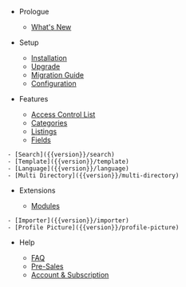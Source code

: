 - Prologue
	- [What's New]({{version}}/what-is-new)

- Setup
	- [Installation]({{version}}/installation)
	- [Upgrade]({{version}}/upgrade)
	- [Migration Guide]({{version}}/migration-guide)
	- [Configuration]({{version}}/configuration)

- Features
	- [Access Control List]({{version}}/acl)
	- ️[Categories]({{version}}/categories)
	- [Listings]({{version}}/listings)
	- [Fields]({{version}}/fields)
<!--	- ⭕️ [Tags]({{version}}/tags) -->
	- [Search]({{version}}/search)
	- [Template]({{version}}/template)
	- [Language]({{version}}/language)
	- [Multi Directory]({{version}}/multi-directory)

- Extensions

	- [Modules]({{version}}/modules)
<!--	- ⭕️ [Search Plugin]({{version}}/plugin-search) -->
	- [Importer]({{version}}/importer)
	- [Profile Picture]({{version}}/profile-picture)

- Help

	- [FAQ]({{version}}/faq)
	- [Pre-Sales]({{version}}/pre-sales)
	- [Account & Subscription]({{version}}/account)

